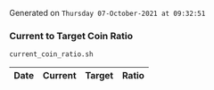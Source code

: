 Generated on `Thursday 07-October-2021 at 09:32:51`

### Current to Target Coin Ratio
`current_coin_ratio.sh`

Date|Current|Target|Ratio
---|---|---|---
